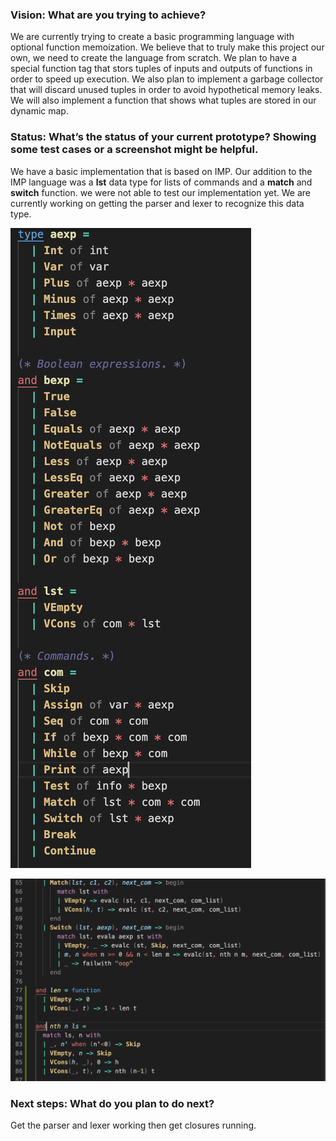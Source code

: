 ### Vision: What are you trying to achieve? 
We are currently trying to create a basic programming language with optional function memoization. We believe that to truly make this project our own, we need to create the language from scratch. We plan to have a special function tag that stors tuples of inputs and outputs of functions in order to speed up execution. We also plan to implement a garbage collector that will discard unused tuples in order to avoid hypothetical memory leaks. We will also implement a function that shows what tuples are stored in our dynamic map.

### Status: What’s the status of your current prototype? Showing some test cases or a screenshot might be helpful.
We have a basic implementation that is based on IMP. Our addition to the IMP language was a __lst__ data type for lists of commands and a __match__ and __switch__ function. we were not able to test our implementation yet. We are currently working on getting the parser and lexer to recognize this data type.

![AST!](/alpha.png "AST")

![Eval!](/alpha_eval.png "Eval")

### Next steps: What do you plan to do next?
Get the parser and lexer working then get closures running.
